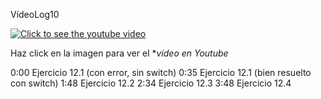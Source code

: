 VídeoLog10

[![Click to see the youtube video](https://img.youtube.com/vi/otw2MtOWmxo/0.jpg)](https://www.youtube.com/watch?v=otw2MtOWmxo&feature=youtu.be)

Haz click en la imagen para ver el **vídeo en Youtube*

0:00 Ejercicio 12.1 (con error, sin switch)
0:35 Ejercicio 12.1 (bien resuelto con switch)
1:48 Ejercicio 12.2
2:34 Ejercicio 12.3
3:48 Ejercicio 12.4
